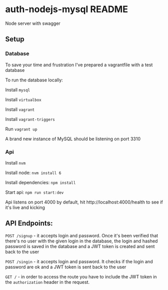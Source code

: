 # auth-nodejs-mysql README
Node server with swagger

## Setup

### Database

To save your time and frustration I've prepared a vagrantfile with a test database

To run the database locally:

Install `mysql`

Install `virtualbox`

Install `vagrant`

Install `vagrant-triggers`

Run `vagrant up`

A brand new instance of MySQL should be listening on port 3310

### Api

Install `nvm`

Install node: `nvm install 6`

Install dependencies: `npm install`

Start api: `npm run start:dev`

Api listens on port 4000 by default, hit http://localhost:4000/health to see if it's live and kicking

## API Endpoints:

`POST /signup` - it accepts login and password. Once it's been verified that there's no user with the given login in the database, the login and hashed password is saved in the database and a JWT token is created and sent back to the user

`POST /singin` - it accepts login and password. It checks if the login and password are ok and a JWT token is sent back to the user

`GET /` - in order to access the route you have to include the JWT token in the `authorization` header in the request.
